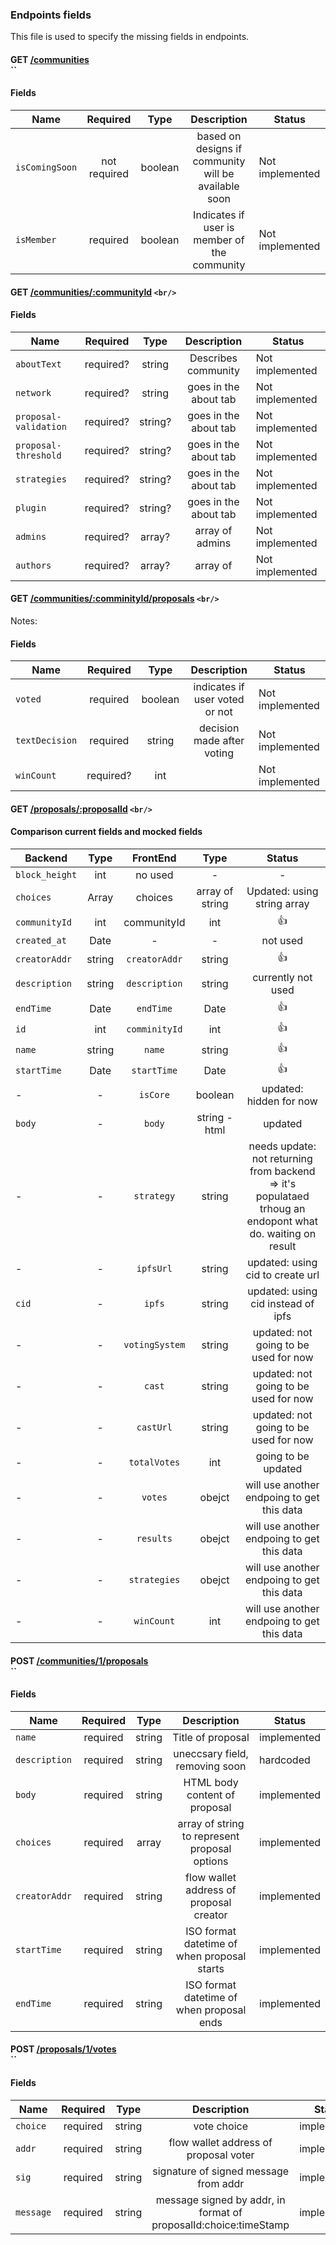 ### Endpoints fields

This file is used to specify the missing fields in endpoints.

#### GET [/communities]() <br/>``

#### Fields

| Name           |   Required   |  Type   |                     Description                      | Status          |
| -------------- | :----------: | :-----: | :--------------------------------------------------: | --------------- |
| `isComingSoon` | not required | boolean | based on designs if community will be available soon | Not implemented |
| `isMember`     |   required   | boolean |     Indicates if user is member of the community     | Not implemented |

#### GET [/communities/:communityId](#) `<br/>`

#### Fields

| Name                  | Required  |  Type   |      Description      | Status          |
| --------------------- | :-------: | :-----: | :-------------------: | --------------- |
| `aboutText`           | required? | string  |  Describes community  | Not implemented |
| `network`             | required? | string  | goes in the about tab | Not implemented |
| `proposal-validation` | required? | string? | goes in the about tab | Not implemented |
| `proposal-threshold`  | required? | string? | goes in the about tab | Not implemented |
| `strategies`          | required? | string? | goes in the about tab | Not implemented |
| `plugin`              | required? | string? | goes in the about tab | Not implemented |
| `admins`              | required? | array?  |    array of admins    | Not implemented |
| `authors`             | required? | array?  |       array of        | Not implemented |

#### GET [/communities/:comminityId/proposals](#) `<br/>`

Notes:

#### Fields

| Name           | Required  |  Type   |          Description           | Status          |
| -------------- | :-------: | :-----: | :----------------------------: | --------------- |
| `voted`        | required  | boolean | indicates if user voted or not | Not implemented |
| `textDecision` | required  | string  |   decision made after voting   | Not implemented |
| `winCount`     | required? |   int   |                                | Not implemented |

#### GET [/proposals/:proposalId](#) `<br/>`

#### Comparison current fields and mocked fields

| Backend        |  Type  |    FrontEnd    |      Type       |                                                  Status                                                   |
| -------------- | :----: | :------------: | :-------------: | :-------------------------------------------------------------------------------------------------------: |
| `block_height` |  int   |    no used     |        -        |                                                     -                                                     |
| `choices`      | Array  |    choices     | array of string |                                        Updated: using string array                                        |
| `communityId`  |  int   |  communityId   |       int       |                                                    👍                                                     |
| `created_at`   |  Date  |       -        |        -        |                                                 not used                                                  |
| `creatorAddr`  | string | `creatorAddr`  |     string      |                                                    👍                                                     |
| `description`  | string | `description`  |     string      |                                            currently not used                                             |
| `endTime`      |  Date  |   `endTime`    |      Date       |                                                    👍                                                     |
| `id`           |  int   | `comminityId`  |       int       |                                                    👍                                                     |
| `name`         | string |     `name`     |     string      |                                                    👍                                                     |
| `startTime`    |  Date  |  `startTime`   |      Date       |                                                    👍                                                     |
| -              |   -    |    `isCore`    |     boolean     |                                          updated: hidden for now                                          |
| `body`         |   -    |     `body`     |  string - html  |                                                  updated                                                  |
| -              |   -    |   `strategy`   |     string      | needs update: not returning from backend => it's populataed trhoug an endopont what do. waiting on result |
| -              |   -    |   `ipfsUrl`    |     string      |                                     updated: using cid to create url                                      |
| `cid`          |   -    |     `ipfs`     |     string      |                                    updated: using cid instead of ipfs                                     |
| -              |   -    | `votingSystem` |     string      |                                   updated: not going to be used for now                                   |
| -              |   -    |     `cast`     |     string      |                                   updated: not going to be used for now                                   |
| -              |   -    |   `castUrl`    |     string      |                                   updated: not going to be used for now                                   |
| -              |   -    |  `totalVotes`  |       int       |                                            going to be updated                                            |
| -              |   -    |    `votes`     |     obejct      |                                will use another endpoing to get this data                                 |
| -              |   -    |   `results`    |     obejct      |                                will use another endpoing to get this data                                 |
| -              |   -    |  `strategies`  |     obejct      |                                will use another endpoing to get this data                                 |
| -              |   -    |   `winCount`   |       int       |                                will use another endpoing to get this data                                 |

#### POST [/communities/1/proposals]() <br/>``

#### Fields

| Name          | Required |  Type  |                  Description                  | Status      |
| ------------- | :------: | :----: | :-------------------------------------------: | ----------- |
| `name`        | required | string |               Title of proposal               | implemented |
| `description` | required | string |        uneccsary field, removing soon         | hardcoded   |
| `body`        | required | string |         HTML body content of proposal         | implemented |
| `choices`     | required | array  | array of string to represent proposal options | implemented |
| `creatorAddr` | required | string |    flow wallet address of proposal creator    | implemented |
| `startTime`   | required | string |  ISO format datetime of when proposal starts  | implemented |
| `endTime`     | required | string |   ISO format datetime of when proposal ends   | implemented |

#### POST [/proposals/1/votes]() <br/>``

#### Fields

| Name      | Required |  Type  |                           Description                            | Status      |
| --------- | :------: | :----: | :--------------------------------------------------------------: | ----------- |
| `choice`  | required | string |                           vote choice                            | implemented |
| `addr`    | required | string |              flow wallet address of proposal voter               | implemented |
| `sig`     | required | string |              signature of signed message from addr               | implemented |
| `message` | required | string | message signed by addr, in format of proposalId:choice:timeStamp | implemented |
